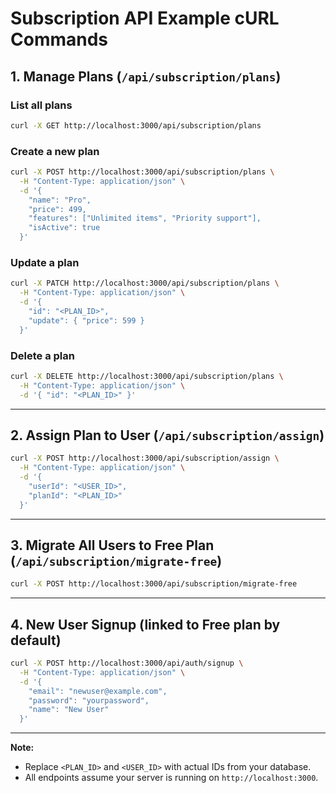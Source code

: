 # Subscription API Example cURL Commands

## 1. Manage Plans (`/api/subscription/plans`)

### List all plans

```bash
curl -X GET http://localhost:3000/api/subscription/plans
```

### Create a new plan

```bash
curl -X POST http://localhost:3000/api/subscription/plans \
  -H "Content-Type: application/json" \
  -d '{
    "name": "Pro",
    "price": 499,
    "features": ["Unlimited items", "Priority support"],
    "isActive": true
  }'
```

### Update a plan

```bash
curl -X PATCH http://localhost:3000/api/subscription/plans \
  -H "Content-Type: application/json" \
  -d '{
    "id": "<PLAN_ID>",
    "update": { "price": 599 }
  }'
```

### Delete a plan

```bash
curl -X DELETE http://localhost:3000/api/subscription/plans \
  -H "Content-Type: application/json" \
  -d '{ "id": "<PLAN_ID>" }'
```

---

## 2. Assign Plan to User (`/api/subscription/assign`)

```bash
curl -X POST http://localhost:3000/api/subscription/assign \
  -H "Content-Type: application/json" \
  -d '{
    "userId": "<USER_ID>",
    "planId": "<PLAN_ID>"
  }'
```

---

## 3. Migrate All Users to Free Plan (`/api/subscription/migrate-free`)

```bash
curl -X POST http://localhost:3000/api/subscription/migrate-free
```

---

## 4. New User Signup (linked to Free plan by default)

```bash
curl -X POST http://localhost:3000/api/auth/signup \
  -H "Content-Type: application/json" \
  -d '{
    "email": "newuser@example.com",
    "password": "yourpassword",
    "name": "New User"
  }'
```

---

**Note:**

- Replace `<PLAN_ID>` and `<USER_ID>` with actual IDs from your database.
- All endpoints assume your server is running on `http://localhost:3000`.
